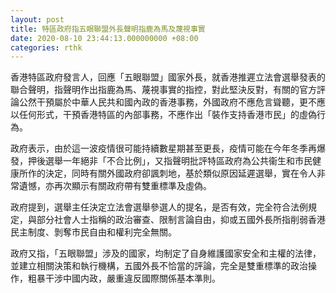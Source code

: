 ```yaml
---
layout: post
title: 特區政府指五眼聯盟外長聲明指鹿為馬及蔑視事實
date: 2020-08-10 23:44:13.000000000 +08:00
categories: rthk
---
```


香港特區政府發言人，回應「五眼聯盟」國家外長，就香港推遲立法會選舉發表的聯合聲明，指聲明作出指鹿為馬、蔑視事實的指控，對此堅決反對，有關的官方評論公然干預屬於中華人民共和國內政的香港事務，外國政府不應危言聳聽，更不應以任何形式，干預香港特區的內部事務，不應作出「裝作支持香港市民」的虛偽行為。

政府表示，由於這一波疫情很可能持續數星期甚至更長，疫情可能在今年冬季再爆發，押後選舉一年絕非「不合比例」，又指聲明批評特區政府為公共衞生和市民健康所作的決定，同時有關外國政府卻諷刺地，基於類似原因延遲選舉，實在令人非常遺憾，亦再次顯示有關政府帶有雙重標準及虛偽。

政府提到，選舉主任決定立法會選舉參選人的提名，是否有效，完全符合法例規定，與部分社會人士指稱的政治審查、限制言論自由，抑或五國外長所指削弱香港民主制度、剝奪市民自由和權利完全無關。

政府又指，「五眼聯盟」涉及的國家，均制定了自身維護國家安全和主權的法律，並建立相關決策和執行機構，五國外長不恰當的評論，完全是雙重標準的政治操作，粗暴干涉中國内政，嚴重違反國際關係基本準則。
